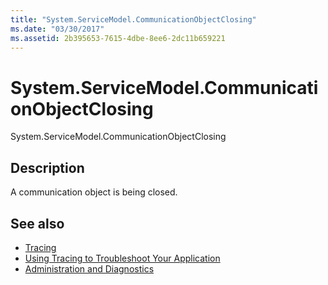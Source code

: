 ```yaml
---
title: "System.ServiceModel.CommunicationObjectClosing"
ms.date: "03/30/2017"
ms.assetid: 2b395653-7615-4dbe-8ee6-2dc11b659221
---
```

# System.ServiceModel.CommunicationObjectClosing
System.ServiceModel.CommunicationObjectClosing  
  
## Description  
 A communication object is being closed.  
  
## See also

- [Tracing](../../../../../docs/framework/wcf/diagnostics/tracing/index.md)
- [Using Tracing to Troubleshoot Your Application](../../../../../docs/framework/wcf/diagnostics/tracing/using-tracing-to-troubleshoot-your-application.md)
- [Administration and Diagnostics](../../../../../docs/framework/wcf/diagnostics/index.md)
